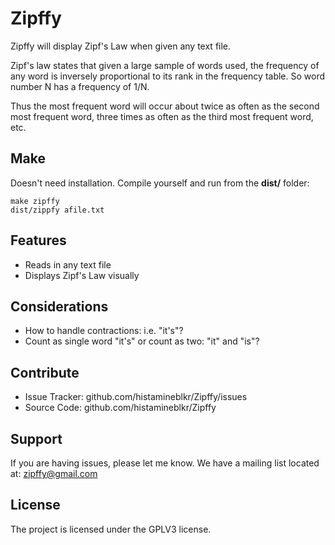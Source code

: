 # Zipffy #
Zipffy will display Zipf's Law when given any text file.

Zipf's law states that given a large sample of words used, the frequency of any
word is inversely proportional to its rank in the frequency table. So word
number N has a frequency of 1/N.

Thus the most frequent word will occur about twice as often as the second most
frequent word, three times as often as the third most frequent word, etc.

## Make ##
Doesn't need installation. Compile yourself and run from the **dist/** folder:

    make zipffy
    dist/zippfy afile.txt

## Features ##
- Reads in any text file
- Displays Zipf's Law visually

## Considerations ##
- How to handle contractions: i.e. "it's"?
 - Count as single word "it's" or count as two: "it" and "is"?

## Contribute ##
- Issue Tracker: github.com/histamineblkr/Zipffy/issues
- Source Code: github.com/histamineblkr/Zipffy

## Support ##
If you are having issues, please let me know.
We have a mailing list located at: zipffy@gmail.com

## License ##
The project is licensed under the GPLV3 license.
